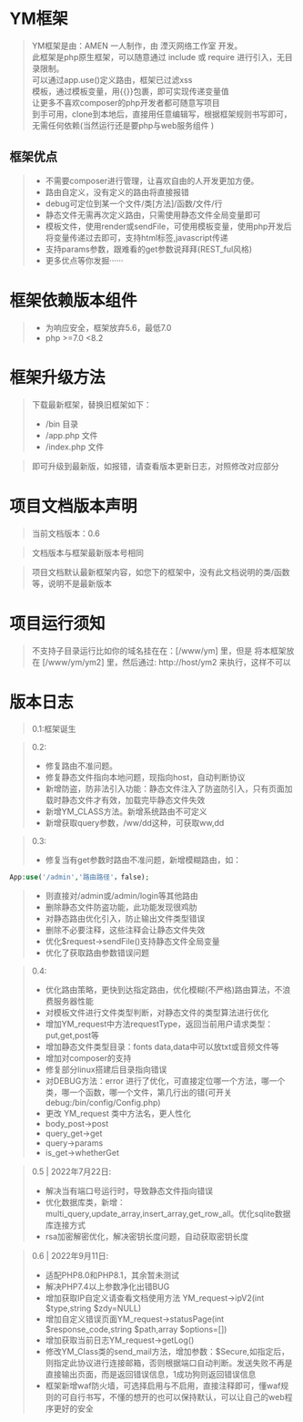 # YM框架

> YM框架是由：AMEN 一人制作，由 湮灭网络工作室 开发。  
> 此框架是php原生框架，可以随意通过 include 或 require 进行引入，无目录限制。  
> 可以通过app.use()定义路由，框架已过滤xss  
> 模板，通过模板变量，用{{}}包裹，即可实现传递变量值  
> 让更多不喜欢composer的php开发者都可随意写项目  
> 到手可用，clone到本地后，直接用任意编辑写，根据框架规则书写即可，无需任何依赖(当然运行还是要php与web服务组件 )  
## 框架优点
> - 不需要composer进行管理，让喜欢自由的人开发更加方便。
> - 路由自定义，没有定义的路由将直接报错
> - debug可定位到某一个文件/类[方法]/函数/文件/行
> - 静态文件无需再次定义路由，只需使用静态文件全局变量即可
> - 模板文件，使用render或sendFile，可使用模板变量，使用php开发后将变量传递过去即可，支持html标签,javascript传递
> - 支持params参数，跟难看的get参数说拜拜(REST_ful风格)
> - 更多优点等你发掘······

# 框架依赖版本组件
> - 为响应安全，框架放弃5.6，最低7.0  
> - php >=7.0 <8.2

# 框架升级方法
> 下载最新框架，替换旧框架如下：  
> - /bin 目录
> - /app.php 文件
> - /index.php 文件

> 即可升级到最新版，如报错，请查看版本更新日志，对照修改对应部分

# 项目文档版本声明

> 当前文档版本：0.6

> 文档版本与框架最新版本号相同  

> 项目文档默认最新框架内容，如您下的框架中，没有此文档说明的类/函数等，说明不是最新版本  

# 项目运行须知

> 不支持子目录运行比如你的域名挂在在：[/www/ym] 里，但是 将本框架放在 [/www/ym/ym2] 里，然后通过: http://host/ym2 来执行，这样不可以

# 版本日志
> 0.1:框架诞生  

> 0.2: 
> - 修复路由不准问题。 
> - 修复静态文件指向本地问题，现指向host，自动判断协议
> - 新增防盗，防非法引入功能：静态文件注入了防盗防引入，只有页面加载时静态文件才有效，加载完毕静态文件失效
> - 新增YM_CLASS方法。新增系统路由不可定义
> - 新增获取query参数，/ww/dd这种，可获取ww,dd

> 0.3:
> - 修复当有get参数时路由不准问题，新增模糊路由，如：
```php
App:use('/admin','路由路径'，false);
```
> - 则直接对/admin或/admin/login等其他路由
> - 删除静态文件防盗功能，此功能发现很鸡肋
> - 对静态路由优化引入，防止输出文件类型错误
> - 删除不必要注释，这些注释会让静态文件失效
> - 优化$request->sendFile()支持静态文件全局变量
> - 优化了获取路由参数错误问题

> 0.4:
> - 优化路由策略，更快到达指定路由，优化模糊(不严格)路由算法，不浪费服务器性能
> - 对模板文件进行文件类型判断，对静态文件的类型算法进行优化
> - 增加YM_request中方法requestType，返回当前用户请求类型：put,get,post等
> - 增加静态文件类型目录：fonts data,data中可以放txt或音频文件等
> - 增加对composer的支持
> - 修复部分linux搭建后目录指向错误
> - 对DEBUG方法：error 进行了优化，可直接定位哪一个方法，哪一个类，哪一个函数，哪一个文件，第几行出的错(可开关debug:/bin/config/Config.php)
> - 更改 YM_request 类中方法名，更人性化
> - body_post->post
> - query_get->get
> - query->params
> - is_get->whetherGet

> 0.5 | 2022年7月22日:
> - 解决当有端口号运行时，导致静态文件指向错误  
> - 优化数据库类，新增：multi_query,update_array,insert_array,get_row_all。优化sqlite数据库连接方式  
> - rsa加密解密优化，解决密钥长度问题，自动获取密钥长度  


> 0.6 | 2022年9月11日:
> - 适配PHP8.0和PHP8.1，其余暂未测试  
> - 解决PHP7.4以上参数净化出错BUG  
> - 增加获取IP自定义请查看文档使用方法 YM_request->ipV2(int $type,string $zdy=NULL)  
> - 增加自定义错误页面YM_request->statusPage(int $response_code,string $path,array $options=[])  
> - 增加获取当前日志YM_request->getLog()  
> - 修改YM_Class类的send_mail方法，增加参数：$Secure,如指定后，则指定此协议进行连接邮箱，否则根据端口自动判断。发送失败不再是直接输出页面，而是返回错误信息，1成功狗则返回错误信息  
> - 框架新增waf防火墙，可选择启用与不启用，直接注释即可，懂waf规则的可自行书写，不懂的想开的也可以保持默认，可以让自己的web程序更好的安全